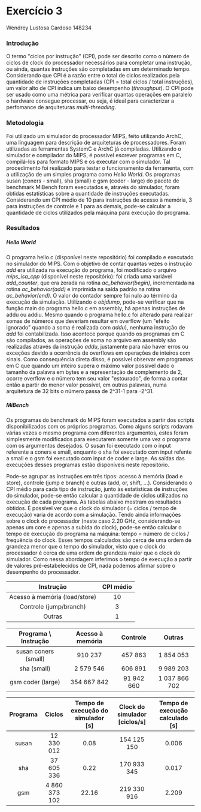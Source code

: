 # Exercício 3

Wendrey Lustosa Cardoso
148234

### Introdução

O termo "ciclos por instrução" (CPI), pode ser descrito como o número de ciclos de clock do processador necessários para completar uma instrução, ou ainda, quantas instruções são completadas em um determinado tempo. Considerando que CPI é a razão entre o total de ciclos realizados pela quantidade de instruções completadas (CPI = total ciclos / total instruções), um valor alto de CPI indica um baixo desempenho (*throughput*). O CPI pode ser usado como uma métrica para verificar quantas operações em paralelo o hardware consegue processar, ou seja, é ideal para caracterizar a perfomance de arquiteturas *multi-threading*.

### Metodologia

Foi utilizado um simulador do processador MIPS, feito utilizando ArchC, uma linguagem para descrição de arquiteturas de processadores. Foram utilizadas as ferramentas SystemC e ArchC já compiladas. Utilizando o simulador e compilador do MIPS, é possível escrever programas em C, compilá-los para formato MIPS e os executar com o simulador. Tal procedimento foi realizado para testar o funcionamento da ferramenta, com a utilização de um simples programa como *Hello World*. Os programas susan (coners - small), sha (small) e gsm (coder - large) do pacote de benchmark MiBench foram executados e, através do simulador, foram obtidas estatísticas sobre a quantidade de instruções executadas. Considerando um CPI médio de 10 para instruções de acesso à memória, 3 para instruções de controle e 1 para as demais, pode-se calcular a quantidade de ciclos utilizados pela máquina para execução do programa.

### Resultados

##### Hello World

O programa hello.c (disponível neste repositório) foi compilado e executado no simulador do MIPS. Com o objetivo de contar quantas vezes o instrução *add* era utilizada na execução do programa, foi modificado o arquivo *mips_isa_cpp* (disponível neste repositório): foi criada uma variável *add_counter*, que era zerada na rotina *ac_behavior(begin)*, incrementada na rotina *ac_behavior(add)* e imprimida na saída padrão na rotina *ac_behavior(end)*. O valor do contador sempre foi nulo ao término da execução da simulação. Utilizando o *objdump*, pode-se verificar que na função main do programa hello.c em assembly, há apenas instruções de addu ou addiu. Mesmo quando o programa hello.c foi alterado para realizar somas de números que deveriam resultar em overflow (um "efeito ignorado" quando a soma é realizada com *addu*), nenhuma instrução de *add* foi contabilizada. Isso acontece porque quando os programas em C são compilados, as operações de soma no arquivo em assembly são realizadas através da instrução *addu*, justamente para não haver erros ou exceções devido a ocorrência de overflows em operações de inteiros com sinais. Como consequência direta disso, é possível observar em programas em C que quando um inteiro supera o máximo valor possível dado o tamanho da palavra em bytes e a representação de complemento de 2, ocorre overflow e o número tem seu valor "estourado", de forma a contar então a partir do menor valor possível, em outras palavras, numa arquitetura de 32 bits o número passa de 2^31-1 para -2^31.

##### MiBench

Os programas do benchmark do MIPS foram executados a partir dos scripts disponibilizados com os próprios programas. Como alguns scripts rodavam várias vezes o mesmo programa com diferentes argumentos, estes foram simplesmente modificados para executarem somente uma vez o programa com os argumentos desejados. O susan foi executado com o input referente a coners e small, enquanto o sha foi executado com input refente a small e o gsm foi executado com input de coder e large. As saídas das execuções desses programas estão disponíveis neste repositório.

Pode-se agrupar as instruções em três tipos: acesso à memória (load e store), controle (jump e branch) e outras (add, or, shift, ...). Considerando o CPI médio para cada tipo de instrução, junto às estatísticas de instruções do simulador, pode-se então calcular a quantidade de ciclos utilizados na execução de cada programa. As tabelas abaixo mostram os resultados obtidos. É possível ver que o clock do simulador (= ciclos / tempo de execução) varia de acordo com a simulação. Tendo ainda informações sobre o clock do processador (neste caso 2.20 GHz, considerando-se apenas um core e apenas a subida do clock), pode-se então calcular o tempo de execução do programa na máquina: tempo = número de ciclos / frequência do clock. Esses tempos calculados são cerca de uma ordem de grandeza menor que o tempo do simulador, visto que o clock do processador é cerca de uma ordem de grandeza maior que o clock do simulador. Como nessa abordagem inferimos o tempo de execução a partir de valores pré-estabelecidos de CPI, nada podemos afirmar sobre o desempenho do processador.

| Instrução | CPI médio |
|:-:|:-:|
| Acesso à memória (load/store) | 10 |
| Controle (jump/branch) | 3 |
| Outras | 1 |

| Programa \ Instrução | Acesso à memória | Controle | Outras |
|:-:|:-:|:-:|:-:|
| susan coners (small) | 910 237 | 457 863 | 1 854 053 |
| sha (small) | 2 579 546 | 606 891 | 9 989 203 |
| gsm coder (large) | 354 667 842 | 91 942 660 | 1 037 866 702 |

| Programa | Ciclos | Tempo de execução do simulador [s] | Clock do simulador [ciclos/s] | Tempo de execução calculado [s] |
|:-:|:-:|:-:|:-:|:-:| 		 
| susan | 12 330 012 | 0.08 | 154 125 150 | 0.006 |
| sha | 37 605 336 | 0.22 | 170 933 345 | 0.017 |
| gsm | 4 860 373 102 | 22.16 | 219 330 916 | 2.209 |
